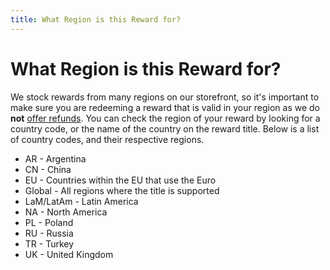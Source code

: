 ```yaml
---
title: What Region is this Reward for?
---
```


# What Region is this Reward for?

We stock rewards from many regions on our storefront, so it's important to make sure you are redeeming a reward that is valid in your region as we do **not** [offer refunds](https://support.salad.com/article/191-i-want-a-refund). You can check the region of your reward by looking for a country code, or the name of the country on the reward title. Below is a list of country codes, and their respective regions.

- AR - Argentina
- CN - China
- EU - Countries within the EU that use the Euro
- Global - All regions where the title is supported
- LaM/LatAm - Latin America
- NA - North America
- PL - Poland
- RU - Russia
- TR - Turkey
- UK - United Kingdom
